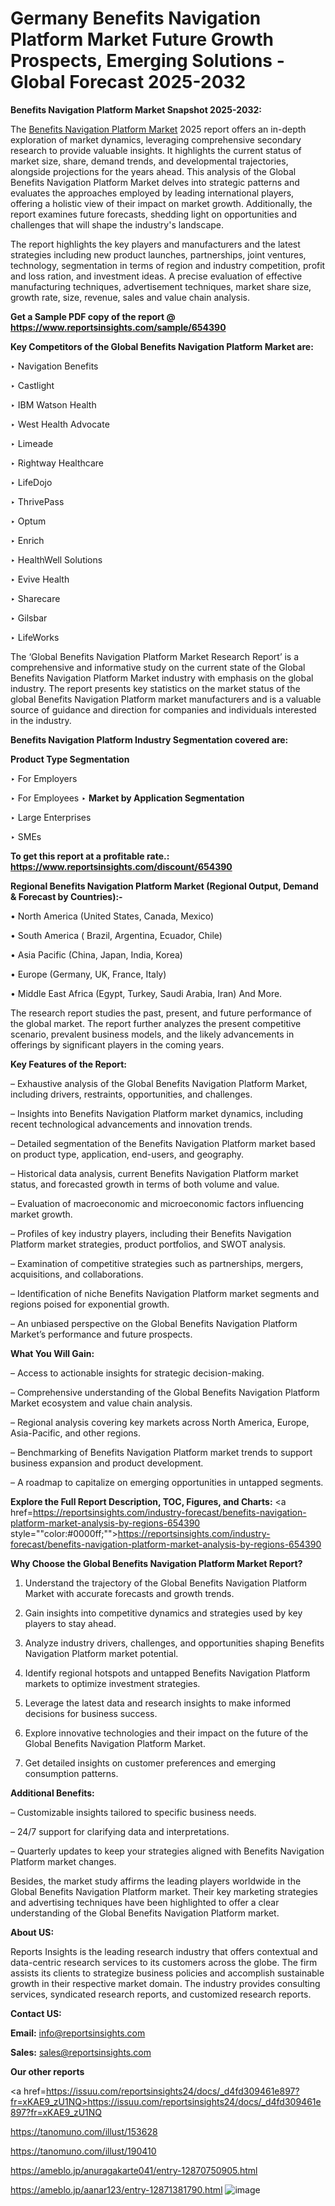 # Germany Benefits Navigation Platform Market Future Growth Prospects, Emerging Solutions - Global Forecast 2025-2032

<strong>Benefits Navigation Platform Market Snapshot 2025-2032:</strong>

The <a href=https://www.reportsinsights.com/sample/654390>Benefits Navigation Platform Market</a> 2025 report offers an in-depth exploration of market dynamics, leveraging comprehensive secondary research to provide valuable insights. It highlights the current status of market size, share, demand trends, and developmental trajectories, alongside projections for the years ahead. This analysis of the Global Benefits Navigation Platform Market delves into strategic patterns and evaluates the approaches employed by leading international players, offering a holistic view of their impact on market growth. Additionally, the report examines future forecasts, shedding light on opportunities and challenges that will shape the industry's landscape.

The report highlights the key players and manufacturers and the latest strategies including new product launches, partnerships, joint ventures, technology, segmentation in terms of region and industry competition, profit and loss ration, and investment ideas. A precise evaluation of effective manufacturing techniques, advertisement techniques, market share size, growth rate, size, revenue, sales and value chain analysis.

<strong>Get a Sample PDF copy of the report @ <a href=https://www.reportsinsights.com/sample/654390 style=color:#0000ff;>https://www.reportsinsights.com/sample/654390</a></strong>

<strong>Key Competitors of the Global Benefits Navigation Platform Market are:</strong>

‣ Navigation Benefits

‣ Castlight

‣ IBM Watson Health

‣ West Health Advocate

‣ Limeade

‣ Rightway Healthcare

‣ LifeDojo

‣ ThrivePass

‣ Optum

‣ Enrich

‣ HealthWell Solutions

‣ Evive Health

‣ Sharecare

‣ Gilsbar

‣ LifeWorks

The ‘Global Benefits Navigation Platform Market Research Report’ is a comprehensive and informative study on the current state of the Global Benefits Navigation Platform Market industry with emphasis on the global industry. The report presents key statistics on the market status of the global Benefits Navigation Platform market manufacturers and is a valuable source of guidance and direction for companies and individuals interested in the industry.

<strong>Benefits Navigation Platform Industry Segmentation covered are:</strong>

<strong>Product Type Segmentation</strong>

‣ For Employers

‣ For Employees
‣ 
<strong>Market by Application Segmentation</strong>

‣ Large Enterprises

‣ SMEs

<strong>To get this report at a profitable rate.: <a href=https://www.reportsinsights.com/discount/654390 style=color:#0000ff;>https://www.reportsinsights.com/discount/654390</a></strong>

<strong>Regional Benefits Navigation Platform Market (Regional Output, Demand &amp; Forecast by Countries):-</strong>

• North America (United States, Canada, Mexico)

• South America ( Brazil, Argentina, Ecuador, Chile)

• Asia Pacific (China, Japan, India, Korea)

• Europe (Germany, UK, France, Italy)

• Middle East Africa (Egypt, Turkey, Saudi Arabia, Iran) And More.

The research report studies the past, present, and future performance of the global market. The report further analyzes the present competitive scenario, prevalent business models, and the likely advancements in offerings by significant players in the coming years.

<strong>Key Features of the Report:</strong>

– Exhaustive analysis of the Global Benefits Navigation Platform Market, including drivers, restraints, opportunities, and challenges.

– Insights into Benefits Navigation Platform market dynamics, including recent technological advancements and innovation trends.

– Detailed segmentation of the Benefits Navigation Platform market based on product type, application, end-users, and geography.

– Historical data analysis, current Benefits Navigation Platform market status, and forecasted growth in terms of both volume and value.

– Evaluation of macroeconomic and microeconomic factors influencing market growth.

– Profiles of key industry players, including their Benefits Navigation Platform market strategies, product portfolios, and SWOT analysis.

– Examination of competitive strategies such as partnerships, mergers, acquisitions, and collaborations.

– Identification of niche Benefits Navigation Platform market segments and regions poised for exponential growth.

– An unbiased perspective on the Global Benefits Navigation Platform Market’s performance and future prospects.

<strong>What You Will Gain:</strong>

– Access to actionable insights for strategic decision-making.

– Comprehensive understanding of the Global Benefits Navigation Platform Market ecosystem and value chain analysis.

– Regional analysis covering key markets across North America, Europe, Asia-Pacific, and other regions.

– Benchmarking of Benefits Navigation Platform market trends to support business expansion and product development.

– A roadmap to capitalize on emerging opportunities in untapped segments.

<strong>Explore the Full Report Description, TOC, Figures, and Charts:</strong>
<a href=https://reportsinsights.com/industry-forecast/benefits-navigation-platform-market-analysis-by-regions-654390 style=""color:#0000ff;"">https://reportsinsights.com/industry-forecast/benefits-navigation-platform-market-analysis-by-regions-654390</a>

<strong>Why Choose the Global Benefits Navigation Platform Market Report?</strong>

1. Understand the trajectory of the Global Benefits Navigation Platform Market with accurate forecasts and growth trends.

2. Gain insights into competitive dynamics and strategies used by key players to stay ahead.

3. Analyze industry drivers, challenges, and opportunities shaping Benefits Navigation Platform market potential.

4. Identify regional hotspots and untapped Benefits Navigation Platform markets to optimize investment strategies.

5. Leverage the latest data and research insights to make informed decisions for business success.

6. Explore innovative technologies and their impact on the future of the Global Benefits Navigation Platform Market.

7. Get detailed insights on customer preferences and emerging consumption patterns.

<strong>Additional Benefits:</strong>

– Customizable insights tailored to specific business needs.

– 24/7 support for clarifying data and interpretations.

– Quarterly updates to keep your strategies aligned with Benefits Navigation Platform market changes.

Besides, the market study affirms the leading players worldwide in the Global Benefits Navigation Platform market. Their key marketing strategies and advertising techniques have been highlighted to offer a clear understanding of the Global Benefits Navigation Platform market.

<strong><strong>About US</strong>:</strong>

Reports Insights is the leading research industry that offers contextual and data-centric research services to its customers across the globe. The firm assists its clients to strategize business policies and accomplish sustainable growth in their respective market domain. The industry provides consulting services, syndicated research reports, and customized research reports.

<strong>Contact US:</strong>

<p class=><b>Email:</b> <a href=mailto:info@reportsinsights.com>info@reportsinsights.com</a></p>
<p class=><b>Sales:</b> <a href=mailto:sales@reportsinsights.com>sales@reportsinsights.com</a></p>

<strong>Our other reports</strong>

<a href=https://issuu.com/reportsinsights24/docs/_d4fd309461e897?fr=xKAE9_zU1NQ>https://issuu.com/reportsinsights24/docs/_d4fd309461e897?fr=xKAE9_zU1NQ</a>

<a href=https://tanomuno.com/illust/153628>https://tanomuno.com/illust/153628</a>

<a href=https://tanomuno.com/illust/190410>https://tanomuno.com/illust/190410</a>

<a href=https://ameblo.jp/anuragakarte041/entry-12870750905.html>https://ameblo.jp/anuragakarte041/entry-12870750905.html</a>

<a href=https://ameblo.jp/aanar123/entry-12871381790.html>https://ameblo.jp/aanar123/entry-12871381790.html</a>
![image](https://github.com/user-attachments/assets/b26b0fd9-59dc-4f32-87ad-4d15abcaec38)
